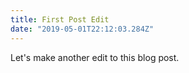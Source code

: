 ```yaml
---
title: First Post Edit
date: "2019-05-01T22:12:03.284Z"
---
```


Let's make another edit to this blog post.